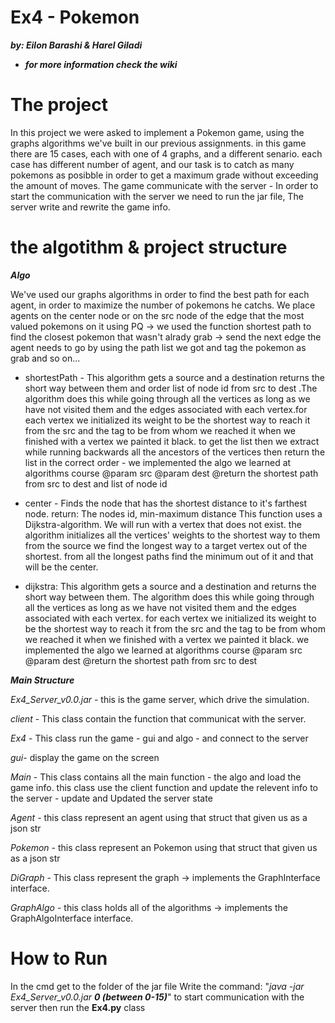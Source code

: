 # Ex4 -  Pokemon

***by: Eilon Barashi & Harel Giladi***

+ ***for more information check the wiki***

# The project
In this project we were asked to implement a Pokemon game, using the graphs algorithms we've built in our previous assignments.
in this game there are 15 cases, each with one of 4 graphs, and a different senario. each case has different number of agent, and our task is to catch as many pokemons as posibble in order to get a maximum grade without exceeding the amount of moves. 
The game communicate with the server -
In order to start the communication with the server we need to run the jar file, The server write and rewrite the game info.

# the algotithm & project structure

***Algo***

We've used our graphs algorithms in order to find the best path for each agent, in order to maximize the number of pokemons he catchs.
We place agents on the center node or on the src node of the edge that the most valued pokemons on it using PQ -> we used the function shortest path to find the closest pokemon that wasn't alrady grab -> send the next edge the agent needs to go by using the path list we got and tag the pokemon as grab and so on... 


* shortestPath - This algorithm gets a source and a destination returns the short way between them and order list of node id from src to dest .The algorithm does this while going through all the vertices as long as we have not visited them and the edges associated with each vertex.for each vertex we initialized its weight to be the shortest way to reach it from the src and the tag to be from whom we reached it when we finished with a vertex we painted it black. to get the list then we extract while running backwards all the ancestors of the vertices then return the list in the correct order - we implemented the algo we learned at algorithms course
@param src
@param dest
@return the shortest path from src to dest and list of node id


* center - Finds the node that has the shortest distance to it's farthest node. return: The nodes id, min-maximum distance This function uses a Dijkstra-algorithm. We will run with a vertex that does not exist. the algorithm initializes all the vertices' weights to the shortest way to them from the source
we find the longest way to a target vertex out of the shortest. from all the longest paths find the minimum out of it and that will be the center.

* dijkstra: This algorithm gets a source and a destination and returns the short way between them. The algorithm does this while going through all the vertices as long as we 
have not visited them and the edges associated with each vertex. for each vertex we initialized its weight to be the shortest way to reach it from the src and the tag to be from whom we reached it when we finished with a vertex we painted it black. we implemented the algo we learned at algorithms course
@param src
@param dest
@return the shortest path from src to dest


***Main Structure***

*Ex4_Server_v0.0.jar* - this is the game server, which drive the simulation.

*client* - This class contain the function that communicat with the server.

*Ex4* - This class run the game  - gui and algo - and connect to the server

*gui*- display the game on the screen

*Main* - This class contains all the main function - the algo and load the game info. this class use the client function and update the relevent info to the server - update and Updated the server state

*Agent* - this class represent an agent using that struct that given us as a json str

*Pokemon* - this class represent an Pokemon using that struct that given us as a json str

*DiGraph* - This class represent the graph -> implements the GraphInterface interface.

*GraphAlgo* - this class holds all of the algorithms -> implements the GraphAlgoInterface interface.




# How to Run 

In the cmd get to the folder of the jar file Write the command: "*java -jar Ex4_Server_v0.0.jar **0 (between 0-15)***" 
to start communication with the server then run the **Ex4.py** class 







